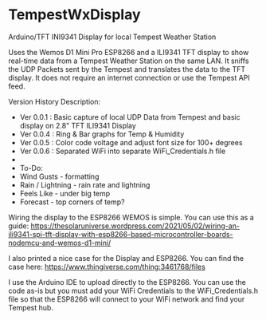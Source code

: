 # TempestWxDisplay
Arduino/TFT INI9341 Display for local Tempest Weather Station

Uses the Wemos D1 Mini Pro ESP8266 and a ILI9341 TFT display to show real-time data from a Tempest Weather Station on the same LAN.  It sniffs the UDP Packets sent by the Tempest and translates the data to the TFT display.  It does not require an internet connection or use the Tempest API feed.

Version History Description:
 * Ver 0.0.1 : Basic capture of local UDP Data from Tempest and basic display on 2.8" TFT ILI9341 Display 
 * Ver 0.0.4 : Ring & Bar graphs for Temp & Humidity 
 * Ver 0.0.5 : Color code voltage and adjust font size for 100+ degrees
 * Ver 0.0.6 : Separated WiFi into separate WiFi_Credentials.h file
 * 
 * To-Do:
 * Wind Gusts - formatting
 * Rain / Lightning - rain rate and lightning
 * Feels Like - under big temp
 * Forecast - top corners of temp?


Wiring the display to the ESP8266 WEMOS is simple.  You can use this as a guide:
https://thesolaruniverse.wordpress.com/2021/05/02/wiring-an-ili9341-spi-tft-display-with-esp8266-based-microcontroller-boards-nodemcu-and-wemos-d1-mini/

I also printed a nice case for the Display and ESP8266.  You can find the case here:
https://www.thingiverse.com/thing:3461768/files


I use the Arduino IDE to upload directly to the ESP8266.  You can use the code as-is but you must add your WiFi Credentials to the WiFi_Credentials.h file so that the ESP8266 will connect to your WiFi network and find your Tempest hub.

